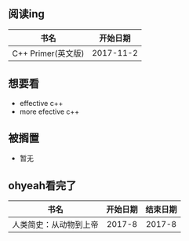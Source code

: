 ## 阅读ing
书名|开始日期
:--:|:--:|
C++ Primer(英文版)|2017-11-2


## 想要看
- effective c++
- more efective c++


## 被搁置
- 暂无


## ohyeah看完了

书名|开始日期|结束日期
:--:|:--:|:--:
人类简史：从动物到上帝|2017-8|2017-8